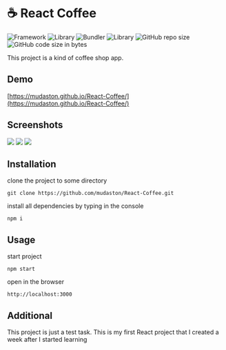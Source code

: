 # :coffee: React Coffee

![Framework](https://badges.aleen42.com/src/react_flat_square.svg)
![Library](https://badges.aleen42.com/src/react-router_flat_square.svg)
![Bundler](https://badges.aleen42.com/src/webpack_flat_square.svg)
![Library](https://img.shields.io/badge/styled%20components-5.3.3-palevioletred?style=flat-square)
![GitHub repo size](https://img.shields.io/github/repo-size/mudaston/React-Coffee?style=flat-square)
![GitHub code size in bytes](https://img.shields.io/github/languages/code-size/mudaston/React-coffee?style=flat-square)

This project is a kind of coffee shop app.

## Demo

[https://mudaston.github.io/React-Coffee/](https://mudaston.github.io/React-Coffee/)

## Screenshots

<img src="https://user-images.githubusercontent.com/64277973/178553882-6f441a1a-6125-415d-8a82-be2c03917e80.png" />
<img src="https://user-images.githubusercontent.com/64277973/178553721-c59abd7f-c311-46e5-99d6-b19a6e79b055.png" />
<img src="https://user-images.githubusercontent.com/64277973/178554221-5300880e-a273-4b16-8e68-0366740d208d.png" />

## Installation

clone the project to some directory

```
git clone https://github.com/mudaston/React-Coffee.git
```

install all dependencies by typing in the console

```
npm i
```

## Usage

start project

```
npm start
```

open in the browser

```
http://localhost:3000
```

## Additional

This project is just a test task. This is my first React project that I created a week after I started learning
